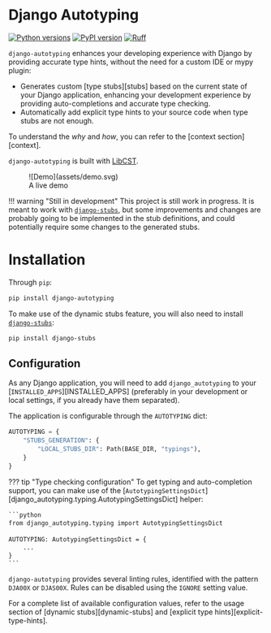 # Django Autotyping

[![Python versions](https://img.shields.io/pypi/pyversions/django-autotyping.svg)](https://www.python.org/downloads/)
[![PyPI version](https://img.shields.io/pypi/v/django-autotyping.svg)](https://pypi.org/project/django-autotyping/)
[![Ruff](https://img.shields.io/endpoint?url=https://raw.githubusercontent.com/astral-sh/ruff/main/assets/badge/v2.json)](https://github.com/astral-sh/ruff)

`django-autotyping` enhances your developing experience with Django by providing accurate type hints, without the need for
a custom IDE or mypy plugin:

- Generates custom [type stubs][stubs] based on the current state of your Django application, enhancing your development experience by providing auto-completions and accurate type checking.
- Automatically add explicit type hints to your source code when type stubs are not enough.

To understand the *why* and *how*, you can refer to the [context section][context].

`django-autotyping` is built with [LibCST](https://github.com/Instagram/LibCST/).

<figure markdown>
  ![Demo](assets/demo.svg)
  <figcaption>A live demo</figcaption>
</figure>

!!! warning "Still in development"
    This project is still work in progress. It is meant to work with [`django-stubs`](https://github.com/typeddjango/django-stubs), but some improvements and changes are probably going to be
    implemented in the stub definitions, and could potentially require some changes to the generated stubs.

# Installation

Through `pip`:

```sh
pip install django-autotyping
```

To make use of the dynamic stubs feature, you will also need to install [`django-stubs`](https://github.com/typeddjango/django-stubs):

```sh
pip install django-stubs
```

## Configuration

As any Django application, you will need to add `django_autotyping` to your [`INSTALLED_APPS`][INSTALLED_APPS]
(preferably in your development or local settings, if you already have them separated).

The application is configurable through the `AUTOTYPING` dict:

```python
AUTOTYPING = {
    "STUBS_GENERATION": {
        "LOCAL_STUBS_DIR": Path(BASE_DIR, "typings"),
    }
}
```

??? tip "Type checking configuration"
    To get typing and auto-completion support, you can make use of the
    [`AutotypingSettingsDict`][django_autotyping.typing.AutotypingSettingsDict] helper:

    ```python
    from django_autotyping.typing import AutotypingSettingsDict

    AUTOTYPING: AutotypingSettingsDict = {
        ...
    }
    ```

`django-autotyping` provides several linting rules, identified with the pattern `DJA00X` or `DJAS00X`. Rules can be disabled
using the `IGNORE` setting value.

For a complete list of available configuration values, refer to the usage section of [dynamic stubs][dynamic-stubs] and [explicit type hints][explicit-type-hints].
